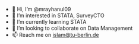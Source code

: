 - 👋 Hi, I’m @mrayhanul09
- 👀 I’m interested in STATA, SurveyCTO
- 🌱 I’m currently learning STATA
- 💞️ I’m looking to collaborate on Data Management
- 📫 Reach me on islam@tu-berlin.de 

<!---
mrayhanul09/mrayhanul09 is a ✨ special ✨ repository because its `README.md` (this file) appears on your GitHub profile.
You can click the Preview link to take a look at your changes.
--->
